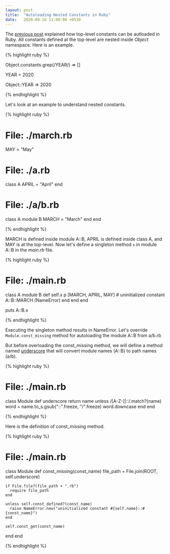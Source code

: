 ```yaml
---
layout: post
title:  "Autoloading Nested Constants in Ruby"
date:   2020-09-16 11:00:00 +0530
---
```


The [previous post](/blog/2020/09/constant-autoloading-in-ruby/) explained how top-level constants can be autloaded in Ruby. All constants defined at the top-level are nested inside
_Object_ namespace. Here is an example.

{% highlight ruby %}

Object.constants.grep(/YEAR/)
=> []

YEAR = 2020

Object::YEAR
=> 2020

{% endhighlight %}

Let's look at an example to understand nested constants.

{% highlight ruby %}

# File: ./march.rb
MAY = "May"

# File: ./a.rb
class A
  APRIL = "April"
end

# File: ./a/b.rb
class A
  module B
    MARCH = "March"
  end
end

{% endhighlight %}

MARCH is defined inside module A::B, APRIL is defined inside class A, and MAY is at the top-level. Now let's define a singleton method `x` in
module A::B in the _main.rb_ file.

{% highlight ruby %}

# File: ./main.rb
class A
  module B
    def self.x
      p [MARCH, APRIL, MAY]  # uninitialized constant A::B::MARCH (NameError)
    end
  end
end

puts A::B.x

{% endhighlight %}

Executing the singleton method results in NameError. Let's override `Module.const_missing` method for autoloading the module A::B from a/b.rb

But before overloading the const_missing method, we will define a method named [underscore][underscore_link] that will convert module names (A::B) to path names (a/b).

{% highlight ruby %}

# File: ./main.rb
class Module
  def underscore
    return name unless /[A-Z-]|::/.match?(name)
    word = name.to_s.gsub("::".freeze, "/".freeze)
    word.downcase
  end
end

{% endhighlight %}

[underscore_link]: https://github.com/rails/rails/blob/5-2-stable/activesupport/lib/active_support/inflector/methods.rb#L92

Here is the definition of const_missing method.

{% highlight ruby %}

# File: ./main.rb
class Module
  def const_missing(const_name)
    file_path = File.join(ROOT, self.underscore)

    if File.file?(file_path + ".rb")
      require file_path
    end

    unless self.const_defined?(const_name)
      raise NameError.new("uninitialized constant #{self.name}::#{const_name}")
    end

    self.const_get(const_name)
  end
end

{% endhighlight %}
